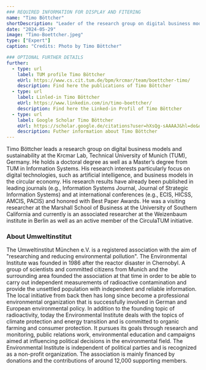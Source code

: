 ```yaml
---
### REQUIRED INFORMATION FOR DISPLAY AND FITERING
name: "Timo Böttcher"
shortDescription: "Leader of the research group on digital business models and sustainability at the Krcmar Lab, Technical University of Munich (TUM)"
date: "2024-05-29"
image: "Timo-Boettcher.jpeg"
type: ["Expert"]
caption: "Credits: Photo by Timo Böttcher"

### OPTIONAL FURTHER DETAILS
further:
  - type: url
    label: TUM profile Timo Böttcher
    eUrl: https://www.cs.cit.tum.de/bpm/krcmar/team/boettcher-timo/
    description: Find here the publications of Timo Böttcher
  - type: url
    label: Linled-in Timo Böttcher
    eUrl: https://www.linkedin.com/in/timo-boettcher/
    description: Find here the Linked-in Profil of Timo Böttcher
  - type: url
    label: Google Scholar Timo Böttcher
    eUrl: https://scholar.google.de/citations?user=hXsQg-sAAAAJ&hl=de&oi=ao
    description: Futher information about Timo Böttcher
---
```


Timo Böttcher leads a research group on digital business models and sustainability at the Krcmar Lab, Technical University of Munich (TUM), Germany. He holds a doctoral degree as well as a Master’s degree from TUM in Information Systems. His research interests particularly focus on digital technologies, such as artificial intelligence, and business models in the circular economy. His research results have already been published in leading journals (e.g., Information Systems Journal, Journal of Strategic Information Systems) and at international conferences (e.g., ECIS, HICSS, AMCIS, PACIS) and honored with Best Paper Awards. He was a visiting researcher at the Marshall School of Business at the University of Southern California and currently is an associated researcher at the Weizenbaum institute in Berlin as well as an active member of the CirculaTUM initiative.

### About Umweltinstitut

The Umweltinstitut München e.V. is a registered association with the aim of "researching and reducing environmental pollution". The Environmental Institute was founded in 1986 after the reactor disaster in Chernobyl. A group of scientists and committed citizens from Munich and the surrounding area founded the association at that time in order to be able to carry out independent measurements of radioactive contamination and provide the unsettled population with independent and reliable information. The local initiative from back then has long since become a professional environmental organization that is successfully involved in German and European environmental policy.
In addition to the founding topic of radioactivity, today the Environmental Institute deals with the topics of climate protection and energy transition and is committed to organic farming and consumer protection. It pursues its goals through research and monitoring, public relations work, environmental education and campaigns aimed at influencing political decisions in the environmental field. The Environmental Institute is independent of political parties and is recognized as a non-profit organization. The association is mainly financed by donations and the contributions of around 12,000 supporting members.
